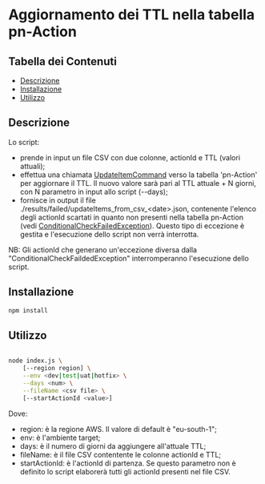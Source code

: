 # Aggiornamento dei TTL nella tabella pn-Action

## Tabella dei Contenuti

- [Descrizione](#Descrizione)
- [Installazione](#installazione)
- [Utilizzo](#utilizzo)

## Descrizione
Lo script:
- prende in input un file CSV con due colonne, actionId e TTL (valori attuali);
- effettua una chiamata [UpdateItemCommand](https://docs.aws.amazon.com/AWSJavaScriptSDK/v3/latest/client/dynamodb/command/UpdateItemCommand/) verso la tabella 'pn-Action' per aggiornare il TTL. Il nuovo valore sarà pari al TTL attuale + N giorni, con N parametro in input allo script (--days);
- fornisce in output il file ./results/failed/updateItems_from_csv_\<date>.json, contenente l'elenco degli actionId scartati in quanto non presenti nella tabella pn-Action (vedi [ConditionalCheckFailedException](https://docs.aws.amazon.com/AWSJavaScriptSDK/v3/latest/Package/-aws-sdk-client-dynamodb/Class/ConditionalCheckFailedException/)). Questo tipo di eccezione è gestita e l'esecuzione dello script non verrà interrotta.
	
NB: Gli actionId che generano un'eccezione diversa dalla "ConditionalCheckFaildedException" interromperanno l'esecuzione dello script.


## Installazione

```bash
npm install
```

## Utilizzo

```bash

node index.js \
	[--region region] \
	--env <dev|test|uat|hotfix> \
	--days <num> \
	--fileName <csv file> \
	[--startActionId <value>]

```

Dove:
- region: è la regione AWS. Il valore di default è "eu-south-1";
- env: è l'ambiente target;
- days: è il numero di giorni da aggiungere all'attuale TTL;
- fileName: è il file CSV contentente le colonne actionId e TTL;
- startActionId: è l'actionId di partenza. Se questo parametro non è definito lo script elaborerà tutti gli actionId presenti nel file CSV.
